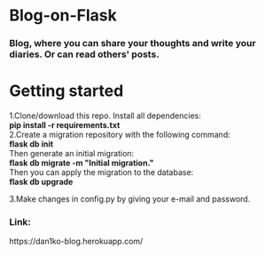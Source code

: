 
# Blog-on-Flask 
<h3>Blog, where you can share your thoughts and write your diaries. Or can read others' posts.

# Getting started
1.Clone/download this repo. Install all dependencies: <br> <strong>pip install -r requirements.txt</strong><br>
2.Create a migration repository with the following command: <br> <strong>flask db init</strong> <br>
Then generate an initial migration:  <br> <strong>flask db migrate -m "Initial migration."</strong> <br>
Then you can apply the migration to the database:<br> <strong>flask db upgrade</strong> <br>

3.Make changes in config.py by giving your e-mail and password.

<h3>Link:</h3> https://dan1ko-blog.herokuapp.com/ 
